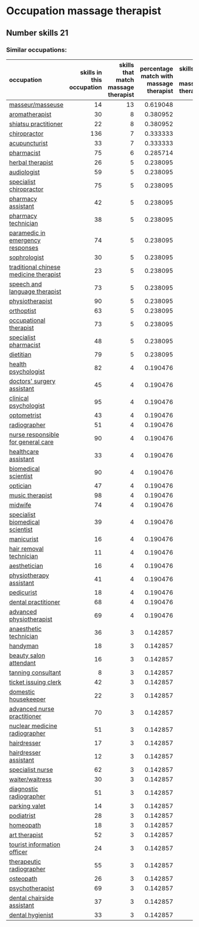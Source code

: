 # Occupation massage therapist
## Number skills 21
### Similar occupations:
| occupation                                                                          |   skills in this occupation |   skills that match massage therapist |   percentage match with massage therapist |   skills not in massage therapist |
|:------------------------------------------------------------------------------------|----------------------------:|--------------------------------------:|------------------------------------------:|----------------------------------:|
| [masseur/masseuse](masseur-masseuse.md)                                             |                          14 |                                    13 |                                  0.619048 |                                 1 |
| [aromatherapist](aromatherapist.md)                                                 |                          30 |                                     8 |                                  0.380952 |                                22 |
| [shiatsu practitioner](shiatsu_practitioner.md)                                     |                          22 |                                     8 |                                  0.380952 |                                14 |
| [chiropractor](chiropractor.md)                                                     |                         136 |                                     7 |                                  0.333333 |                               129 |
| [acupuncturist](acupuncturist.md)                                                   |                          33 |                                     7 |                                  0.333333 |                                26 |
| [pharmacist](pharmacist.md)                                                         |                          75 |                                     6 |                                  0.285714 |                                69 |
| [herbal therapist](herbal_therapist.md)                                             |                          26 |                                     5 |                                  0.238095 |                                21 |
| [audiologist](audiologist.md)                                                       |                          59 |                                     5 |                                  0.238095 |                                54 |
| [specialist chiropractor](specialist_chiropractor.md)                               |                          75 |                                     5 |                                  0.238095 |                                70 |
| [pharmacy assistant](pharmacy_assistant.md)                                         |                          42 |                                     5 |                                  0.238095 |                                37 |
| [pharmacy technician](pharmacy_technician.md)                                       |                          38 |                                     5 |                                  0.238095 |                                33 |
| [paramedic in emergency responses](paramedic_in_emergency_responses.md)             |                          74 |                                     5 |                                  0.238095 |                                69 |
| [sophrologist](sophrologist.md)                                                     |                          30 |                                     5 |                                  0.238095 |                                25 |
| [traditional chinese medicine therapist](traditional_chinese_medicine_therapist.md) |                          23 |                                     5 |                                  0.238095 |                                18 |
| [speech and language therapist](speech_and_language_therapist.md)                   |                          73 |                                     5 |                                  0.238095 |                                68 |
| [physiotherapist](physiotherapist.md)                                               |                          90 |                                     5 |                                  0.238095 |                                85 |
| [orthoptist](orthoptist.md)                                                         |                          63 |                                     5 |                                  0.238095 |                                58 |
| [occupational therapist](occupational_therapist.md)                                 |                          73 |                                     5 |                                  0.238095 |                                68 |
| [specialist pharmacist](specialist_pharmacist.md)                                   |                          48 |                                     5 |                                  0.238095 |                                43 |
| [dietitian](dietitian.md)                                                           |                          79 |                                     5 |                                  0.238095 |                                74 |
| [health psychologist](health_psychologist.md)                                       |                          82 |                                     4 |                                  0.190476 |                                78 |
| [doctors' surgery assistant](doctors'_surgery_assistant.md)                         |                          45 |                                     4 |                                  0.190476 |                                41 |
| [clinical psychologist](clinical_psychologist.md)                                   |                          95 |                                     4 |                                  0.190476 |                                91 |
| [optometrist](optometrist.md)                                                       |                          43 |                                     4 |                                  0.190476 |                                39 |
| [radiographer](radiographer.md)                                                     |                          51 |                                     4 |                                  0.190476 |                                47 |
| [nurse responsible for general care](nurse_responsible_for_general_care.md)         |                          90 |                                     4 |                                  0.190476 |                                86 |
| [healthcare assistant](healthcare_assistant.md)                                     |                          33 |                                     4 |                                  0.190476 |                                29 |
| [biomedical scientist](biomedical_scientist.md)                                     |                          90 |                                     4 |                                  0.190476 |                                86 |
| [optician](optician.md)                                                             |                          47 |                                     4 |                                  0.190476 |                                43 |
| [music therapist](music_therapist.md)                                               |                          98 |                                     4 |                                  0.190476 |                                94 |
| [midwife](midwife.md)                                                               |                          74 |                                     4 |                                  0.190476 |                                70 |
| [specialist biomedical scientist](specialist_biomedical_scientist.md)               |                          39 |                                     4 |                                  0.190476 |                                35 |
| [manicurist](manicurist.md)                                                         |                          16 |                                     4 |                                  0.190476 |                                12 |
| [hair removal technician](hair_removal_technician.md)                               |                          11 |                                     4 |                                  0.190476 |                                 7 |
| [aesthetician](aesthetician.md)                                                     |                          16 |                                     4 |                                  0.190476 |                                12 |
| [physiotherapy assistant](physiotherapy_assistant.md)                               |                          41 |                                     4 |                                  0.190476 |                                37 |
| [pedicurist](pedicurist.md)                                                         |                          18 |                                     4 |                                  0.190476 |                                14 |
| [dental practitioner](dental_practitioner.md)                                       |                          68 |                                     4 |                                  0.190476 |                                64 |
| [advanced physiotherapist](advanced_physiotherapist.md)                             |                          69 |                                     4 |                                  0.190476 |                                65 |
| [anaesthetic technician](anaesthetic_technician.md)                                 |                          36 |                                     3 |                                  0.142857 |                                33 |
| [handyman](handyman.md)                                                             |                          18 |                                     3 |                                  0.142857 |                                15 |
| [beauty salon attendant](beauty_salon_attendant.md)                                 |                          16 |                                     3 |                                  0.142857 |                                13 |
| [tanning consultant](tanning_consultant.md)                                         |                           8 |                                     3 |                                  0.142857 |                                 5 |
| [ticket issuing clerk](ticket_issuing_clerk.md)                                     |                          42 |                                     3 |                                  0.142857 |                                39 |
| [domestic housekeeper](domestic_housekeeper.md)                                     |                          22 |                                     3 |                                  0.142857 |                                19 |
| [advanced nurse practitioner](advanced_nurse_practitioner.md)                       |                          70 |                                     3 |                                  0.142857 |                                67 |
| [nuclear medicine radiographer](nuclear_medicine_radiographer.md)                   |                          51 |                                     3 |                                  0.142857 |                                48 |
| [hairdresser](hairdresser.md)                                                       |                          17 |                                     3 |                                  0.142857 |                                14 |
| [hairdresser assistant](hairdresser_assistant.md)                                   |                          12 |                                     3 |                                  0.142857 |                                 9 |
| [specialist nurse](specialist_nurse.md)                                             |                          62 |                                     3 |                                  0.142857 |                                59 |
| [waiter/waitress](waiter-waitress.md)                                               |                          30 |                                     3 |                                  0.142857 |                                27 |
| [diagnostic radiographer](diagnostic_radiographer.md)                               |                          51 |                                     3 |                                  0.142857 |                                48 |
| [parking valet](parking_valet.md)                                                   |                          14 |                                     3 |                                  0.142857 |                                11 |
| [podiatrist](podiatrist.md)                                                         |                          28 |                                     3 |                                  0.142857 |                                25 |
| [homeopath](homeopath.md)                                                           |                          18 |                                     3 |                                  0.142857 |                                15 |
| [art therapist](art_therapist.md)                                                   |                          52 |                                     3 |                                  0.142857 |                                49 |
| [tourist information officer](tourist_information_officer.md)                       |                          24 |                                     3 |                                  0.142857 |                                21 |
| [therapeutic radiographer](therapeutic_radiographer.md)                             |                          55 |                                     3 |                                  0.142857 |                                52 |
| [osteopath](osteopath.md)                                                           |                          26 |                                     3 |                                  0.142857 |                                23 |
| [psychotherapist](psychotherapist.md)                                               |                          69 |                                     3 |                                  0.142857 |                                66 |
| [dental chairside assistant](dental_chairside_assistant.md)                         |                          37 |                                     3 |                                  0.142857 |                                34 |
| [dental hygienist](dental_hygienist.md)                                             |                          33 |                                     3 |                                  0.142857 |                                30 |
